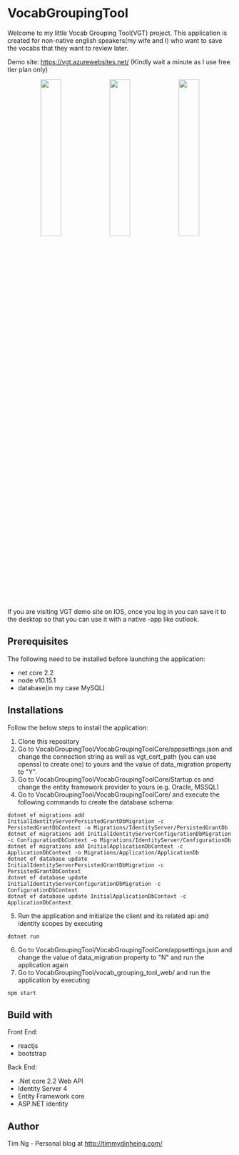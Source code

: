 # VocabGroupingTool

Welcome to my little Vocab Grouping Tool(VGT) project. This application is created for non-native english speakers(my wife and I) who want to save the vocabs that they want to review later.    

Demo site: https://vgt.azurewebsites.net/ (Kindly wait a minute as I use free tier plan only)

<p align="middle">
  <img src="https://ngdh32web.files.wordpress.com/2019/11/img_5942.png" width="30%" />
  <img src="https://ngdh32web.files.wordpress.com/2019/11/img_5941.png" width="30%" /> 
  <img src="https://ngdh32web.files.wordpress.com/2019/11/img_5940.png" width="30%" />
</p>

If you are visiting VGT demo site on IOS, once you log in you can save it to the desktop so that you can use it with a native -app like outlook.

## Prerequisites

The following need to be installed before launching the application:
- net core 2.2
- node v10.15.1
- database(in my case MySQL)

## Installations

Follow the below steps to install the application:
1. Clone this repository
2. Go to VocabGroupingTool/VocabGroupingToolCore/appsettings.json and change the connection string as well as vgt_cert_path (you can use openssl to create one) to yours and the value of data_migration property to "Y".
3. Go to VocabGroupingTool/VocabGroupingToolCore/Startup.cs and change the entity framework provider to yours (e.g. Oracle, MSSQL)
4. Go to VocabGroupingTool/VocabGroupingToolCore/ and execute the following commands to create the database schema:
```
dotnet ef migrations add InitialIdentityServerPersistedGrantDbMigration -c PersistedGrantDbContext -o Migrations/IdentityServer/PersistedGrantDb
dotnet ef migrations add InitialIdentityServerConfigurationDbMigration -c ConfigurationDbContext -o Migrations/IdentityServer/ConfigurationDb
dotnet ef migrations add InitialApplicationDbContext -c ApplicationDbContext -o Migrations/Application/ApplicationDb
dotnet ef database update InitialIdentityServerPersistedGrantDbMigration -c  PersistedGrantDbContext
dotnet ef database update InitialIdentityServerConfigurationDbMigration -c ConfigurationDbContext
dotnet ef database update InitialApplicationDbContext -c ApplicationDbContext
```
5. Run the application and initialize the client and its related api and identity scopes by executing
```
dotnet run
```
6. Go to VocabGroupingTool/VocabGroupingToolCore/appsettings.json and change the value of data_migration property to "N" and run the application again
7. Go to VocabGroupingTool/vocab_grouping_tool_web/ and run the application by executing
```
npm start
```

## Build with
Front End:
- reactjs 
- bootstrap

Back End:
- .Net core 2.2 Web API
- Identity Server 4
- Entity Framework core
- ASP.NET identity

## Author
Tim Ng - Personal blog at http://timmydinheing.com/
